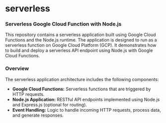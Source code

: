 # serverless

### Serverless Google Cloud Function with Node.js

This repository contains a serverless application built using Google Cloud Functions and the Node.js runtime. The application is designed to run as a serverless function on Google Cloud Platform (GCP). It demonstrates how to build and deploy a serverless API endpoint using Node.js with Google Cloud Functions.

### Overview

The serverless application architecture includes the following components:

- **Google Cloud Functions:** Serverless functions that are triggered by HTTP requests.
- **Node.js Application:** RESTful API endpoints implemented using Node.js and Express.js (optional for routing).
- **Event Handling:** Logic to handle incoming HTTP requests, process data, and generate responses.


